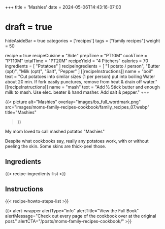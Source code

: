 +++
title = 'Mashies'
date = 2024-05-06T14:43:16-07:00
# draft = true
hideAsideBar = true
categories = ['recipes']
tags = ["family recipes"]
weight = 50

recipe = true
recipeCuisine = "Side"
prepTime = "PT10M"
cookTime = "PT10M"
totalTime = "PT20M"
recipeYield = "4 Pitchers"
calories = 70
ingredients = [
  "Potatoes"
]
recipeIngredients = [
  "1 potato / person",
  "Butter (opt)",
  "Milk (opt)",
  "Salt",
  "Pepper"
]
[[recipeInstructions]]
  name = "boil"
  text = "Cut potatoes into similar sizes (1 per person) put into boiling Water about 20 min. If fork easily punctures, remove from heat & drain off water."
[[recipeInstructions]]
  name = "mash"
  text = "Add ½ Stick butter and enough milk to mash. Use elec. beater & hand masher. Add salt & pepper."
+++

{{< picture 
  alt="Mashies" 
  overlay="images/bs_full_wordmark.png" 
  src="images/moms-family-recipes-cookbook/family_recipes_07.webp" 
  title="Mashies" 
>}}

My mom loved to call mashed potatos "Mashies"

<!--more-->

Despite what cookbooks say, really any potatoes work, with or without peeling the skin. Some skins are thick-peel those.


## Ingredients
{{< recipe-ingredients-list >}}

## Instructions
{{< recipe-howto-steps-list >}}

{{< alert-wrapper alertType="info" alertTitle="View the Full Book" alertMessage="Check out every page of the cookbook over at the original post." alertCTA="/posts/moms-family-recipes-cookbook/" >}}
